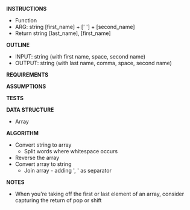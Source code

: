 **INSTRUCTIONS**
- Function 
- ARG: string [first_name] + [' '] + [second_name]
- Return string [last_name], [first_name]

**OUTLINE**
- INPUT: string (with first name, space, second name)
- OUTPUT: string (with last name, comma, space, second name)

**REQUIREMENTS**

**ASSUMPTIONS**

**TESTS**

**DATA STRUCTURE**
- Array

**ALGORITHM**
- Convert string to array
  - Split words where whitespace occurs
- Reverse the array
- Convert array to string
  - Join array - adding ', ' as separator

**NOTES**
- When you're taking off the first or last element of an array, consider capturing the return of pop or shift
